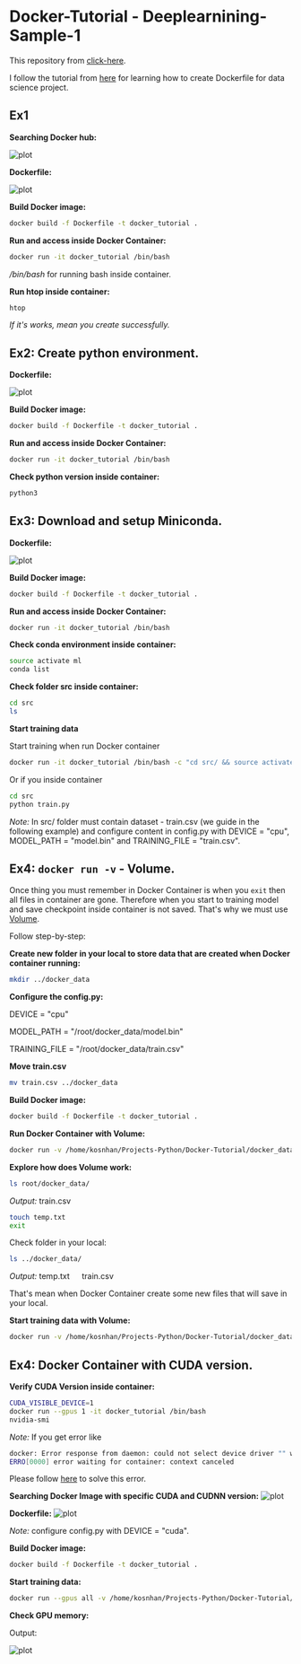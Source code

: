 # Docker-Tutorial - Deeplearnining-Sample-1

This repository from [click-here](https://github.com/abhishekkrthakur/bert-sentiment). 

I follow the tutorial from [here](https://www.youtube.com/watch?v=0qG_0CPQhpg) for learning how to create Dockerfile for data science project.

## Ex1
**Searching Docker hub:**

![plot](src-imgs/figure_1.png)

**Dockerfile:**

![plot](src-imgs/figure_2.png)

**Build Docker image:**
```bash
docker build -f Dockerfile -t docker_tutorial .
```

**Run and access inside Docker Container:**
```bash
docker run -it docker_tutorial /bin/bash
```

*/bin/bash* for running bash inside container.

**Run htop inside container:** 
```bash
htop
```
*If it's works, mean you create successfully.*

## Ex2: Create python environment.

**Dockerfile:**

![plot](src-imgs/figure_3.png)

**Build Docker image:**
```bash
docker build -f Dockerfile -t docker_tutorial .
```

**Run and access inside Docker Container:**
```bash
docker run -it docker_tutorial /bin/bash
```

**Check python version inside container:**
```bash
python3
```

## Ex3: Download and setup Miniconda.

**Dockerfile:**

![plot](src-imgs/figure_4.png)

**Build Docker image:**
```bash
docker build -f Dockerfile -t docker_tutorial .
```

**Run and access inside Docker Container:**
```bash
docker run -it docker_tutorial /bin/bash
```

**Check conda environment inside container:**
```bash
source activate ml
conda list
```

**Check folder src inside container:**
```bash
cd src
ls
```

**Start training data**

Start training when run Docker container

```bash
docker run -it docker_tutorial /bin/bash -c "cd src/ && source activate ml && python train.py"
```

Or if you inside container
```bash
cd src
python train.py
```

*Note:* In src/ folder must contain dataset - train.csv (we guide in the following example) and configure content in config.py with DEVICE = "cpu", MODEL_PATH = "model.bin" and TRAINING_FILE = "train.csv".

## Ex4: `docker run -v` - Volume.

Once thing you must remember in Docker Container is when you `exit` then all files in container are gone. Therefore when you start to training model and save checkpoint inside container is not saved.
That's why we must use [Volume](https://docs.docker.com/storage/volumes/). 

Follow step-by-step:

**Create new folder in your local to store data that are created when Docker container running:**
```bash
mkdir ../docker_data
```

**Configure the config.py:**

DEVICE = "cpu"

MODEL_PATH = "/root/docker_data/model.bin"

TRAINING_FILE = "/root/docker_data/train.csv"

**Move train.csv**
```bash
mv train.csv ../docker_data
```

**Build Docker image:**
```bash
docker build -f Dockerfile -t docker_tutorial .
```

**Run Docker Container with Volume:**
```bash
docker run -v /home/kosnhan/Projects-Python/Docker-Tutorial/docker_data/:/root/docker_data -it docker_tutorial /bin/bash
```

**Explore how does Volume work:**

```bash
ls root/docker_data/
```
*Output:* train.csv

```bash
touch temp.txt
exit
```

Check folder in your local:
```bash
ls ../docker_data/
``` 
*Output:* temp.txt &emsp; train.csv

That's mean when Docker Container create some new files that will save in your local.

**Start training data with Volume:**
```bash
docker run -v /home/kosnhan/Projects-Python/Docker-Tutorial/docker_data/:/root/docker_data -it docker_tutorial /bin/bash -c "cd src/ && source activate ml && python train.py"
```

## Ex4: Docker Container with CUDA version.

**Verify CUDA Version inside container:**
```bash
CUDA_VISIBLE_DEVICE=1
docker run --gpus 1 -it docker_tutorial /bin/bash
nvidia-smi
```

*Note:* If you get error like
```bash
docker: Error response from daemon: could not select device driver "" with capabilities: [[gpu]].
ERRO[0000] error waiting for container: context canceled 
```
Please follow [here](https://github.com/NVIDIA/nvidia-docker/issues/1034) to solve this error.

**Searching Docker Image with specific CUDA and CUDNN version:**
![plot](src-imgs/figure_5.png)

**Dockerfile:**
![plot](src-imgs/figure_6.png)

*Note:* configure config.py with DEVICE = "cuda".

**Build Docker image:**
```bash
docker build -f Dockerfile -t docker_tutorial .
```

**Start training data:**
```bash
docker run --gpus all -v /home/kosnhan/Projects-Python/Docker-Tutorial/docker_data/:/root/docker_data -it docker_tutorial /bin/bash -c "cd src/ && source activate ml && python train.py"
```

**Check GPU memory:**

Output:

![plot](src-imgs/figure_7.png)
